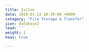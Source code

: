 ```yaml
---
title: Isilon
date: 2019-01-22 18:29:08 +0000
category: "File Storage & Transfer"
icon: database2
lead: ''
weight: 1
haas: true

---
```

